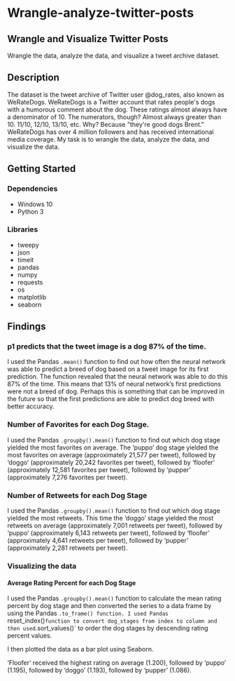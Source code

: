 # Wrangle-analyze-twitter-posts

## Wrangle and Visualize Twitter Posts
Wrangle the data, analyze the data, and visualize a tweet archive dataset.

## Description
The dataset is the tweet archive of Twitter user @dog_rates, also known as WeRateDogs. WeRateDogs is a Twitter account that rates people's dogs with a humorous comment about the dog. These ratings almost always have a denominator of 10. The numerators, though? Almost always greater than 10. 11/10, 12/10, 13/10, etc. Why? Because "they're good dogs Brent." WeRateDogs has over 4 million followers and has received international media coverage. My task is to wrangle the data, analyze the data, and visualize the data.

## Getting Started
### Dependencies
- Windows 10
- Python 3

### Libraries
- tweepy
- json
- timeit 
- pandas
- numpy
- requests
- os 
- matplotlib
- seaborn

## Findings
### p1 predicts that the tweet image is a dog 87% of the time.
I used the Pandas `.mean()` function to find out how often the neural network was able to predict a breed of
dog based on a tweet image for its first prediction. The function revealed that the neural network was able
to do this 87% of the time. This means that 13% of neural network’s first predictions were not a breed of
dog. Perhaps this is something that can be improved in the future so that the first predictions are able to
predict dog breed with better accuracy.
### Number of Favorites for each Dog Stage.
I used the Pandas `.groupby().mean()` function to find out which dog stage yielded the most favorites on
average. The ‘puppo’ dog stage yielded the most favorites on average (approximately 21,577 per tweet),
followed by ‘doggo’ (approximately 20,242 favorites per tweet), followed by ‘floofer’ (approximately 12,581
favorites per tweet), followed by ‘pupper’ (approximately 7,276 favorites per tweet).
### Number of Retweets for each Dog Stage
I used the Pandas `.groupby().mean()` function to find out which dog stage yielded the most retweets. This
time the ‘doggo’ stage yielded the most retweets on average (approximately 7,001 retweets per tweet),
followed by ‘puppo’ (approximately 6,143 retweets per tweet), followed by ‘floofer’ (approximately 4,641
retweets per tweet), followed by ‘pupper’ (approximately 2,281 retweets per tweet).

### Visualizing the data
#### Average Rating Percent for each Dog Stage
I used the Pandas `.groupby().mean()` function to calculate the mean rating percent by dog stage and then
converted the series to a data frame by using the Pandas `.to_frame() function. I used Pandas `reset_index()` function to convert dog_stages from index to column and then used `.sort_values()` to order
the dog stages by descending rating percent values.

I then plotted the data as a bar plot using Seaborn.

‘Floofer’ received the highest rating on average (1.200), followed by ‘puppo’ (1.195), followed by ‘doggo’
(1.193), followed by ‘pupper’ (1.086).
